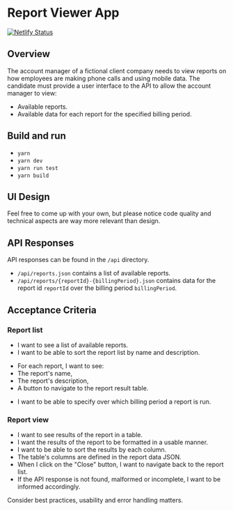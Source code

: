 # Report Viewer App

[![Netlify
Status](https://api.netlify.com/api/v1/badges/32d07a94-0683-4adc-bd13-47f48d291bf7/deploy-status)](https://app.netlify.com/sites/bill-report-viewer/deploys)

## Overview

The account manager of a fictional client company needs to view reports on how employees are making phone calls and
using mobile data. The candidate must provide a user interface to the API to allow the account manager to view:
- Available reports.
- Available data for each report for the specified billing period.

## Build and run
- `yarn`
- `yarn dev`
- `yarn run test`
- `yarn build`

## UI Design

Feel free to come up with your own, but please notice code quality and technical aspects are way more relevant than
design.

## API Responses

API responses can be found in the `/api` directory.
- `/api/reports.json` contains a list of available reports.
- `/api/reports/{reportId}-{billingPeriod}.json` contains data for the report id `reportId` over the billing period
`billingPeriod`.

## Acceptance Criteria

### Report list
- I want to see a list of available reports.
- I want to be able to sort the report list by name and description.
* For each report, I want to see:
* The report's name,
* The report's description,
* A button to navigate to the report result table.
- I want to be able to specify over which billing period a report is run.

### Report view
- I want to see results of the report in a table.
- I want the results of the report to be formatted in a usable manner.
- I want to be able to sort the results by each column.
- The table's columns are defined in the report data JSON.
- When I click on the "Close" button, I want to navigate back to the report list.
- If the API response is not found, malformed or incomplete, I want to be informed accordingly.

Consider best practices, usability and error handling matters.